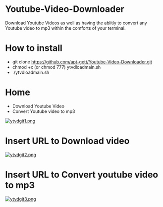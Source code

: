 # Youtube-Video-Downloader
Download Youtube Videos as well as having the ablitly to convert any Youtube video to mp3 within the comforts of your terminal. 
# How to install 
- git clone https://github.com/apt-gett/Youtube-Video-Downloader.git
- chmod +x (or chmod 777) ytvdloadmain.sh
- ./ytvdloadmain.sh

# Home
- Download Youtube Video
- Convert Youtube video to mp3

[![ytvdgit1.png](https://s19.postimg.org/nyq99d7r7/ytvdgit1.png)](https://postimg.org/image/ahtaqhxfj/)

# Insert URL to Download video 
[![ytvdgit2.png](https://s19.postimg.org/6b8gb1fsj/ytvdgit2.png)](https://postimg.org/image/6nzuh7y27/)

# Insert URL to Convert youtube video to mp3
[![ytvdgit3.png](https://s19.postimg.org/a7ls72isj/ytvdgit3.png)](https://postimg.org/image/46o39zw67/)

